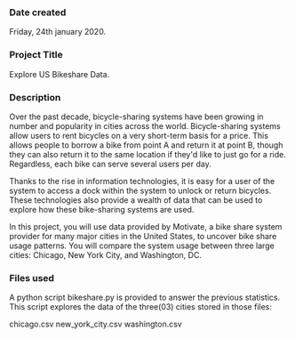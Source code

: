 ### Date created
Friday, 24th january 2020.
### Project Title
Explore US Bikeshare Data.

### Description
Over the past decade, bicycle-sharing systems have been growing in number and popularity in cities across the world.
Bicycle-sharing systems allow users to rent bicycles on a very short-term basis for a price. This allows people to borrow a
bike from point A and return it at point B, though they can also return it to the same location if they'd like to just go 
for a ride. Regardless, each bike can serve several users per day.

Thanks to the rise in information technologies, it is easy for a user of the system to access a dock within the system to 
unlock or return bicycles. These technologies also provide a wealth of data that can be used to explore how these bike-sharing 
systems are used.

In this project, you will use data provided by Motivate, a bike share system provider for many major cities in the United States,
to uncover bike share usage patterns. You will compare the system usage between three large cities: Chicago, New York City, and 
Washington, DC.

### Files used
A python script bikeshare.py is provided to answer the previous statistics. 
This script explores the data of the three(03) cities stored in those files:

chicago.csv
new_york_city.csv
washington.csv

